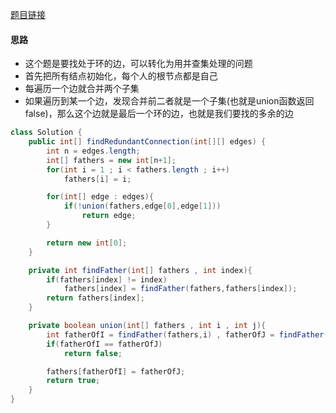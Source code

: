[题目链接](https://leetcode.cn/problems/7LpjUW/)

#### 思路
+ 这个题是要找处于环的边，可以转化为用并查集处理的问题
+ 首先把所有结点初始化，每个人的根节点都是自己
+ 每遍历一个边就合并两个子集
+ 如果遍历到某一个边，发现合并前二者就是一个子集(也就是union函数返回false)，那么这个边就是最后一个环的边，也就是我们要找的多余的边

```java
class Solution {
    public int[] findRedundantConnection(int[][] edges) {
		int n = edges.length;
        int[] fathers = new int[n+1];
        for(int i = 1 ; i < fathers.length ; i++)
        	fathers[i] = i;

		for(int[] edge : edges){
			if(!union(fathers,edge[0],edge[1]))
            	return edge;    
        }

        return new int[0];
    }

    private int findFather(int[] fathers , int index){
        if(fathers[index] != index)
        	fathers[index] = findFather(fathers,fathers[index]);
        return fathers[index];
    }

    private boolean union(int[] fathers , int i , int j){
        int fatherOfI = findFather(fathers,i) , fatherOfJ = findFather(fathers,j);
        if(fatherOfI == fatherOfJ)
        	return false;

        fathers[fatherOfI] = fatherOfJ;
        return true;
    }
}
```
